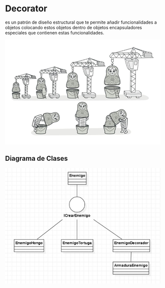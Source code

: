 # Decorator

es un patrón de diseño estructural que te permite añadir funcionalidades a objetos colocando estos objetos dentro de objetos encapsuladores especiales que contienen estas funcionalidades.

<p align="center">
  <img src="documentation/decorator.jpg">
</p>

## Diagrama de Clases

<p align="center">
  <img src="documentation/diagrama-clases.jpg">
</p>
